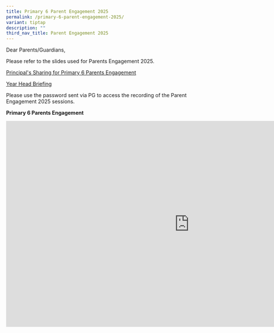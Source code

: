 ```yaml
---
title: Primary 6 Parent Engagement 2025
permalink: /primary-6-parent-engagement-2025/
variant: tiptap
description: ""
third_nav_title: Parent Engagement 2025
---
```

<p>Dear Parents/Guardians,</p>
<p>Please refer to the slides used for Parents Engagement 2025.</p>
<p><a href="/files/P_s_Sharing__P6_Parents__Engagement__7_Feb_2025_.pdf" rel="noopener nofollow" target="_blank">Principal's Sharing for Primary 6 Parents Engagement</a>
</p>
<p><a href="/files/YH_Briefing__P6_Parents_Engagement.pdf" rel="noopener nofollow" target="_blank">Year Head Briefing</a>
</p>
<p>Please use the password sent via PG to access the recording of the Parent
Engagement 2025 sessions.</p>
<p><strong>Primary 6 Parents Engagement</strong>
</p>
<div class="iframe-wrapper">
<iframe height="563" width="1000" allowfullscreen="true" frameborder="0" src="https://player.vimeo.com/video/1056662662?badge=0&amp;autopause=0&amp;player_id=0&amp;app_id=58479"></iframe>
</div>
<p></p>